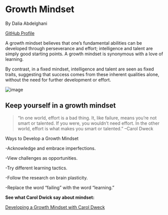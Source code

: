 # Growth Mindset

By Dalia Abdelghani 

[GitHub Profile](https://github.com/DaliaAbdelghani)


A growth mindset believes that one’s fundamental abilities can be developed through perseverance and effort; intelligence and talent are simply good starting points. A growth mindset is synonymous with a love of learning.

By contrast, in a fixed mindset, intelligence and talent are seen as fixed traits, suggesting that success comes from these inherent qualities alone, without the need for further development or effort.

![image](https://miro.medium.com/max/1200/1*TtlqcGNhwGaF0mOfsQJrOg.jpeg)

## Keep yourself in a growth mindset

>“In one world, effort is a bad thing. It, like failure, means you’re not smart or talented. If you were, you wouldn’t need effort. In the other world, effort is what makes you smart or talented.” –Carol Dweck

Ways to Develop a Growth Mindset

-Acknowledge and embrace imperfections.

-View challenges as opportunities.

-Try different learning tactics.

-Follow the research on brain plasticity.

-Replace the word “failing” with the word “learning.”

**See what Carol Dwick say about mindset:**  

[Developing a Growth Mindset with Carol Dweck](https://youtu.be/hiiEeMN7vbQ) 


